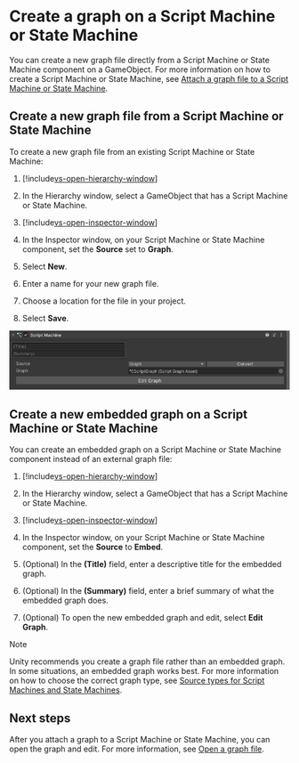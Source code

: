 # Create a graph on a Script Machine or State Machine
    
You can create a new graph file directly from a Script Machine or State Machine component on a GameObject. For more information on how to create a Script Machine or State Machine, see [Attach a graph file to a Script Machine or State Machine](vs-attach-graph-machine.md). 

## Create a new graph file from a Script Machine or State Machine

To create a new graph file from an existing Script Machine or State Machine: 

1. [!include[vs-open-hierarchy-window](./snippets/vs-open-hierarchy-window.md)]

1. In the Hierarchy window, select a GameObject that has a Script Machine or State Machine. 

2. [!include[vs-open-inspector-window](./snippets/vs-open-inspector-window.md)] 

3. In the Inspector window, on your Script Machine or State Machine component, set the **Source** set to **Graph**. 

1. Select **New**.

4. Enter a name for your new graph file.

5. Choose a location for the file in your project. 

1. Select **Save**.

![A new Script Machine with an attached Script Graph](images/vs-script-machine.png)

## Create a new embedded graph on a Script Machine or State Machine 

You can create an embedded graph on a Script Machine or State Machine component instead of  an external graph file: 

1. [!include[vs-open-hierarchy-window](./snippets/vs-open-hierarchy-window.md)]

1. In the Hierarchy window, select a GameObject that has a Script Machine or State Machine. 

2. [!include[vs-open-inspector-window](./snippets/vs-open-inspector-window.md)] 

3. In the Inspector window, on your Script Machine or State Machine component, set the **Source** to **Embed**. 

4. (Optional) In the **(Title)** field, enter a descriptive title for the embedded graph. 

5. (Optional) In the **(Summary)** field, enter a brief summary of what the embedded graph does. 

6. (Optional) To open the new embedded graph and edit, select **Edit Graph**. 

> [!NOTE]
> Unity recommends you create a graph file rather than an embedded graph. In some situations, an embedded graph works best. For more information on how to choose the correct graph type, see [Source types for Script Machines and State Machines](vs-graph-machine-types.md#source-types). 

## Next steps 

After you attach a graph to a Script Machine or State Machine, you can open the graph and edit. For more information, see [Open a graph file](vs-open-graph-edit.md).
